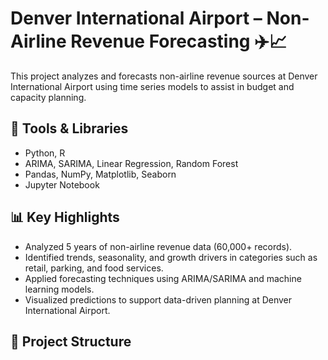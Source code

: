 # Denver International Airport – Non-Airline Revenue Forecasting ✈️📈
This project analyzes and forecasts non-airline revenue sources at Denver International Airport using time series models to assist in budget and capacity planning.

## 🔧 Tools & Libraries
- Python, R
- ARIMA, SARIMA, Linear Regression, Random Forest
- Pandas, NumPy, Matplotlib, Seaborn
- Jupyter Notebook

## 📊 Key Highlights
- Analyzed 5 years of non-airline revenue data (60,000+ records).
- Identified trends, seasonality, and growth drivers in categories such as retail, parking, and food services.
- Applied forecasting techniques using ARIMA/SARIMA and machine learning models.
- Visualized predictions to support data-driven planning at Denver International Airport.

## 📁 Project Structure
